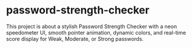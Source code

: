 # password-strength-checker
This project is about a stylish Password Strength Checker with a neon speedometer UI, smooth pointer animation, dynamic colors, and real-time score display for Weak, Moderate, or Strong passwords.
